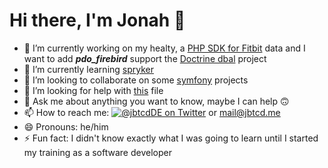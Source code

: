 # Hi there, I'm Jonah 👋

- 🔭 I’m currently working on my healty, a [PHP SDK for Fitbit](https://github.com/jbtcd/fitbit-sdk-php) data and I want to add ***pdo_firebird*** support the [Doctrine dbal](https://github.com/doctrine/dbal) project
- 🌱 I’m currently learning [spryker](https://github.com/spryker)
- 👯 I’m looking to collaborate on some [symfony](https://github.com/symfony) projects
- 🤔 I’m looking for help with [this](https://github.com/jbtcd/jbtcd/blob/master/README.md) file
- 💬 Ask me about anything you want to know, maybe I can help 🙃
- 📫 How to reach me: [![@jbtcdDE on Twitter](http://img.shields.io/badge/twitter-%40jbtcdDE-blue.svg?style=flat)](https://twitter.com/jbtcdDE) or [mail@jbtcd.me](mailto:mail@jbtcd.me)
- 😄 Pronouns: he/him
- ⚡ Fun fact: I didn't know exactly what I was going to learn until I started my training as a software developer
